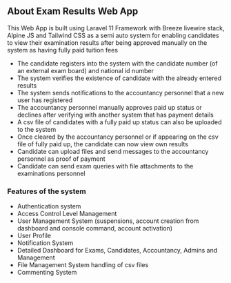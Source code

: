 

## About Exam Results Web App

This Web App is built using Laravel 11 Framework  with Breeze livewire stack, Alpine JS and Tailwind CSS as a semi auto system for enabling candidates to view their examination results after being approved manually on the system as having fully paid tuition fees


- The candidate registers into the system with the candidate number (of an external exam board) and national id number
- The system verifies the existence of candidate with the already entered results 
- The system sends notifications to the accountancy personnel that a new user has registered
- The accountancy personnel manually approves paid up status or declines after verifying with another system that has payment details
- A csv file of candidates with a fully paid up status can also be uploaded to the system
- Once cleared by the accountancy personnel or if appearing on the csv file of fully paid up, the candidate can now view own results
- Candidate can upload files and send messages to the accountancy personnel as proof of payment
- Candidate can send exam queries with file attachments to the examinations personnel


### Features of the system

- Authentication system
- Access Control Level Management
- User Management System (suspensions, account creation from dashboard and console command, account activation)
- User Profile
- Notification System
- Detailed Dashboard for Exams, Candidates, Accountancy, Admins and Management
- File Management System handling of csv files
- Commenting System

